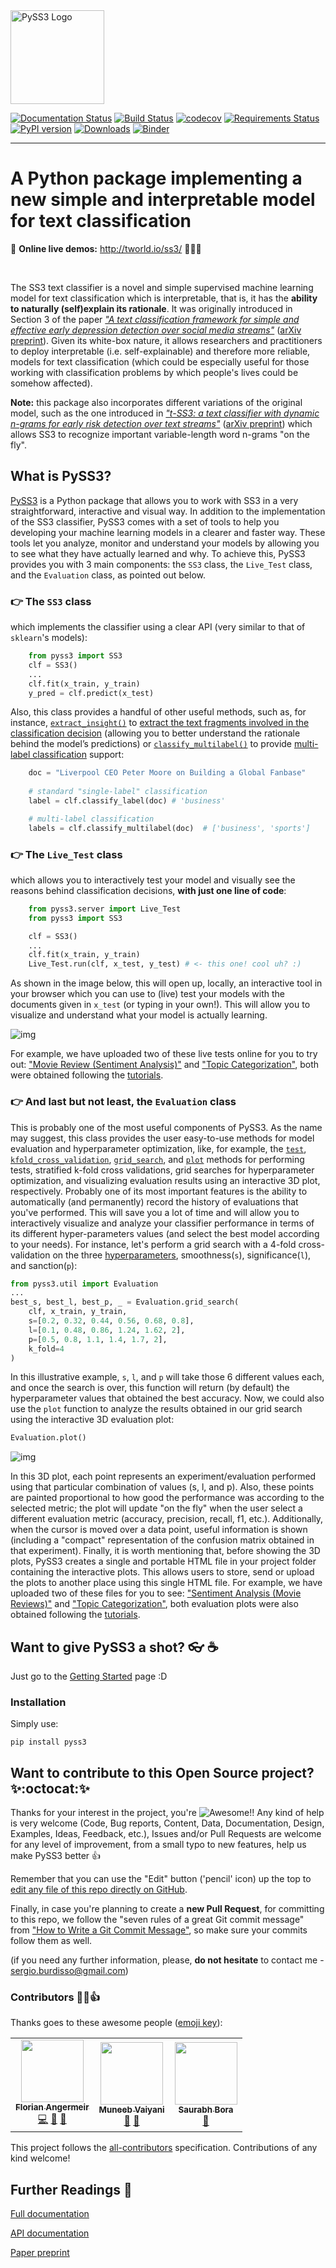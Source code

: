 <img src="https://raw.githubusercontent.com/sergioburdisso/pyss3/master/docs/_static/ss3_logo_banner.png" alt="PySS3 Logo" title="PySS3" height="150" />

[![Documentation Status](https://readthedocs.org/projects/pyss3/badge/?version=latest)](http://pyss3.readthedocs.io/en/latest/?badge=latest)
[![Build Status](https://api.travis-ci.com/sergioburdisso/pyss3.svg?branch=master)](https://app.travis-ci.com/github/sergioburdisso/pyss3)
[![codecov](https://codecov.io/gh/sergioburdisso/pyss3/branch/master/graph/badge.svg)](https://codecov.io/gh/sergioburdisso/pyss3)
[![Requirements Status](https://requires.io/github/sergioburdisso/pyss3/requirements.svg?branch=master)](https://requires.io/github/sergioburdisso/pyss3/requirements/?branch=master)
[![PyPI version](https://badge.fury.io/py/pyss3.svg)](https://badge.fury.io/py/pyss3)
[![Downloads](https://pepy.tech/badge/pyss3)](https://pepy.tech/project/pyss3)
[![Binder](https://mybinder.org/badge_logo.svg)](https://mybinder.org/v2/gh/sergioburdisso/pyss3/master?filepath=examples)

---

# A Python package implementing a new simple and interpretable model for text classification

:sushi: **Online live demos:** http://tworld.io/ss3/ :icecream::ice_cream::cake:

<br>

The SS3 text classifier is a novel and simple supervised machine learning model for text classification which is interpretable, that is, it has the **ability to naturally (self)explain its rationale**. It was originally introduced in Section 3 of the paper _["A text classification framework for simple and effective early depression detection over social media streams"](https://dx.doi.org/10.1016/j.eswa.2019.05.023)_ ([arXiv preprint](https://arxiv.org/abs/1905.08772)). Given its white-box nature, it allows researchers and practitioners to deploy interpretable (i.e. self-explainable) and therefore more reliable, models for text classification (which could be especially useful for those working with classification problems by which people's lives could be somehow affected).

**Note:** this package also incorporates different variations of the original model, such as the one introduced in _["t-SS3: a text classifier with dynamic n-grams for early risk detection over text streams"](https://doi.org/10.1016/j.patrec.2020.07.001)_ ([arXiv preprint](https://arxiv.org/abs/1911.06147)) which allows SS3 to recognize important variable-length word n-grams "on the fly".

## What is PySS3?

[PySS3](https://github.com/sergioburdisso/pyss3) is a Python package that allows you to work with SS3 in a very straightforward, interactive and visual way. In addition to the implementation of the SS3 classifier, PySS3 comes with a set of tools to help you developing your machine learning models in a clearer and faster way. These tools let you analyze, monitor and understand your models by allowing you to see what they have actually learned and why. To achieve this, PySS3 provides you with 3  main components: the ``SS3`` class, the ``Live_Test`` class, and the ``Evaluation`` class, as pointed out below.


### :point_right: The ``SS3`` class

which implements the classifier using a clear API (very similar to that of `sklearn`'s models):
````python
    from pyss3 import SS3
    clf = SS3()
    ...
    clf.fit(x_train, y_train)
    y_pred = clf.predict(x_test)
````

Also, this class provides a handful of other useful methods, such as, for instance, [``extract_insight()``](https://pyss3.rtfd.io/en/latest/api/index.html#pyss3.SS3.extract_insight) to [extract the text fragments involved in the classification decision](https://pyss3.readthedocs.io/en/latest/tutorials/extract-insight.html) (allowing you to better understand the rationale behind the model’s predictions) or [``classify_multilabel()``](https://pyss3.rtfd.io/en/latest/api/index.html#pyss3.SS3.classify_multilabel) to provide [multi-label classification](https://en.wikipedia.org/wiki/Multi-label_classification) support: 

````python
    doc = "Liverpool CEO Peter Moore on Building a Global Fanbase"
    
    # standard "single-label" classification
    label = clf.classify_label(doc) # 'business'

    # multi-label classification
    labels = clf.classify_multilabel(doc)  # ['business', 'sports']
````

### :point_right: The ``Live_Test`` class

which allows you to interactively test your model and visually see the reasons behind classification decisions, **with just one line of code**:
```python
    from pyss3.server import Live_Test
    from pyss3 import SS3

    clf = SS3()
    ...
    clf.fit(x_train, y_train)
    Live_Test.run(clf, x_test, y_test) # <- this one! cool uh? :)
```
As shown in the image below, this will open up, locally, an interactive tool in your browser which you can use to (live) test your models with the documents given in `x_test` (or typing in your own!). This will allow you to visualize and understand what your model is actually learning.

![img](https://raw.githubusercontent.com/sergioburdisso/pyss3/master/docs/_static/ss3_live_test.gif)

For example, we have uploaded two of these live tests online for you to try out: ["Movie Review (Sentiment Analysis)"](http://tworld.io/ss3/live_test_online/#30305) and ["Topic Categorization"](http://tworld.io/ss3/live_test_online/#30303), both were obtained following the [tutorials](https://pyss3.readthedocs.io/en/latest/user_guide/getting-started.html#tutorials).

### :point_right: And last but not least, the ``Evaluation`` class

This is probably one of the most useful components of PySS3. As the name may suggest, this class provides the user easy-to-use methods for model evaluation and hyperparameter optimization, like, for example, the [``test``](https://pyss3.readthedocs.io/en/latest/api/index.html#pyss3.util.Evaluation.test), [``kfold_cross_validation``](https://pyss3.readthedocs.io/en/latest/api/index.html#pyss3.util.Evaluation.kfold_cross_validation), [``grid_search``](https://pyss3.readthedocs.io/en/latest/api/index.html#pyss3.util.Evaluation.grid_search), and [``plot``](https://pyss3.readthedocs.io/en/latest/api/index.html#pyss3.util.Evaluation.plot) methods for performing tests, stratified k-fold cross validations, grid searches for hyperparameter optimization, and visualizing evaluation results using an interactive 3D plot, respectively. Probably one of its most important features is the ability to automatically (and permanently) record the history of evaluations that you've performed. This will save you a lot of time and will allow you to interactively visualize and analyze your classifier performance in terms of its different hyper-parameters values (and select the best model according to your needs). For instance, let's perform a grid search with a 4-fold cross-validation on the three [hyperparameters](https://pyss3.rtfd.io/en/latest/user_guide/ss3-classifier.html#hyperparameters), smoothness(`s`), significance(`l`), and sanction(`p`):

```python
from pyss3.util import Evaluation
...
best_s, best_l, best_p, _ = Evaluation.grid_search(
    clf, x_train, y_train,
    s=[0.2, 0.32, 0.44, 0.56, 0.68, 0.8],
    l=[0.1, 0.48, 0.86, 1.24, 1.62, 2],
    p=[0.5, 0.8, 1.1, 1.4, 1.7, 2],
    k_fold=4
)
```
In this illustrative example, `s`, `l`, and `p` will take those 6 different values each, and once the search is over, this function will return (by default) the hyperparameter values that obtained the best accuracy.
Now, we could also use the ``plot`` function to analyze the results obtained in our grid search using the interactive 3D evaluation plot:

```python
Evaluation.plot()
```

![img](https://raw.githubusercontent.com/sergioburdisso/pyss3/master/docs/_static/plot_evaluations.gif)

In this 3D plot, each point represents an experiment/evaluation performed using that particular combination of values (s, l, and p). Also, these points are painted proportional to how good the performance was according to the selected metric; the plot will update "on the fly" when the user select a different evaluation metric (accuracy, precision, recall, f1, etc.). Additionally, when the cursor is moved over a data point, useful information is shown (including a "compact" representation of the confusion matrix obtained in that experiment). Finally, it is worth mentioning that, before showing the 3D plots, PySS3 creates a single and portable HTML file in your project folder containing the interactive plots. This allows users to store, send or upload the plots to another place using this single HTML file. For example, we have uploaded two of these files for you to see: ["Sentiment Analysis (Movie Reviews)"](https://pyss3.readthedocs.io/en/latest/_static/ss3_model_evaluation[movie_review_3grams].html) and ["Topic Categorization"](https://pyss3.readthedocs.io/en/latest/_static/ss3_model_evaluation[topic_categorization_3grams].html), both evaluation plots were also obtained following the [tutorials](https://pyss3.readthedocs.io/en/latest/user_guide/getting-started.html#tutorials).


## Want to give PySS3 a shot? :eyeglasses: :coffee:

Just go to the [Getting Started](https://pyss3.readthedocs.io/en/latest/user_guide/getting-started.html) page :D

### Installation


Simply use:
```console
pip install pyss3
```

## Want to contribute to this Open Source project? :sparkles::octocat::sparkles:

Thanks for your interest in the project, you're ![Awesome](https://cdn.rawgit.com/sindresorhus/awesome/d7305f38d29fed78fa85652e3a63e154dd8e8829/media/badge.svg)!!
Any kind of help is very welcome (Code, Bug reports, Content, Data, Documentation, Design, Examples, Ideas, Feedback, etc.),  Issues and/or Pull Requests are welcome for any level of improvement, from a small typo to new features, help us make PySS3 better :+1:

Remember that you can use the "Edit" button ('pencil' icon) up the top to [edit any file of this repo directly on GitHub](https://help.github.com/en/github/managing-files-in-a-repository/editing-files-in-your-repository).

Finally, in case you're planning to create a **new Pull Request**, for committing to this repo, we follow the "seven rules of a great Git commit message" from ["How to Write a Git Commit Message"](https://chris.beams.io/posts/git-commit/), so make sure your commits follow them as well.

(if you need any further information, please, **do not hesitate** to contact me - sergio.burdisso@gmail.com)

### Contributors :muscle::sunglasses::+1:

Thanks goes to these awesome people ([emoji key](https://allcontributors.org/docs/en/emoji-key)):

<!-- ALL-CONTRIBUTORS-LIST:START - Do not remove or modify this section -->
<!-- prettier-ignore-start -->
<!-- markdownlint-disable -->
<table>
  <tr>
    <td align="center"><a href="http://angermeir.me/"><img src="https://avatars3.githubusercontent.com/u/16398152?v=4" width="100px;" alt=""/><br /><sub><b>Florian Angermeir</b></sub></a><br /><a href="#code-angrymeir" title="Code">💻</a> <a href="#ideas-angrymeir" title="Ideas, Suggestions, & Feedback">🤔</a> <a href="#data-angrymeir" title="Data">🔣</a></td>
    <td align="center"><a href="https://www.linkedin.com/in/muneebvaiyani/"><img src="https://avatars3.githubusercontent.com/u/36028992?v=4" width="100px;" alt=""/><br /><sub><b>Muneeb Vaiyani</b></sub></a><br /><a href="#ideas-Vaiyani" title="Ideas, Suggestions, & Feedback">🤔</a> <a href="#data-Vaiyani" title="Data">🔣</a></td>
    <td align="center"><a href="https://www.saurabhbora.com"><img src="https://avatars2.githubusercontent.com/u/29205181?v=4" width="100px;" alt=""/><br /><sub><b>Saurabh Bora</b></sub></a><br /><a href="#ideas-enthussb" title="Ideas & Feedback">🤔</a></td>
  </tr>
</table>

<!-- markdownlint-enable -->
<!-- prettier-ignore-end -->
<!-- ALL-CONTRIBUTORS-LIST:END -->

This project follows the [all-contributors](https://github.com/all-contributors/all-contributors) specification. Contributions of any kind welcome!

## Further Readings :scroll:


[Full documentation](https://pyss3.readthedocs.io)

[API documentation](https://pyss3.readthedocs.io/en/latest/api/)

[Paper preprint](https://arxiv.org/abs/1912.09322)
